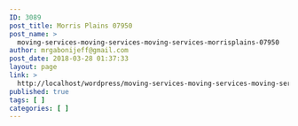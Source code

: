 ```yaml
---
ID: 3089
post_title: Morris Plains 07950
post_name: >
  moving-services-moving-services-moving-services-morrisplains-07950
author: mrgabonijeff@gmail.com
post_date: 2018-03-28 01:37:33
layout: page
link: >
  http://localhost/wordpress/moving-services-moving-services-moving-services-morrisplains-07950/
published: true
tags: [ ]
categories: [ ]
---
```

